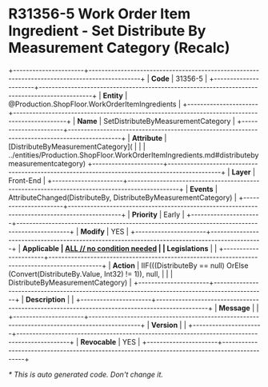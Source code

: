﻿---
erp.type: front-end-business-rule
erp.entity: Production.ShopFloor.WorkOrderItemIngredients
---

# R31356-5 Work Order Item Ingredient - Set Distribute By Measurement Category (Recalc)
+----------------------+----------------------------------------------------------------------------------------------+
| **Code**             | 31356-5                                                                                      |
+----------------------+----------------------------------------------------------------------------------------------+
| **Entity**           | @Production.ShopFloor.WorkOrderItemIngredients                                               |
+----------------------+----------------------------------------------------------------------------------------------+
| **Name**             | SetDistributeByMeasurementCategory                                                           |
+----------------------+----------------------------------------------------------------------------------------------+
| **Attribute**        | [DistributeByMeasurementCategory](                                                           |
|                      | ../entities/Production.ShopFloor.WorkOrderItemIngredients.md#distributebymeasurementcategory) 
+----------------------+----------------------------------------------------------------------------------------------+
| **Layer**            | Front-End                                                                                    |
+----------------------+----------------------------------------------------------------------------------------------+
| **Events**           | AttributeChanged(DistributeBy, DistributeByMeasurementCategory)                              |
+----------------------+----------------------------------------------------------------------------------------------+
| **Priority**         | Early                                                                                        |
+----------------------+----------------------------------------------------------------------------------------------+
| **Modify**           | YES                                                                                          |
+----------------------+----------------------------------------------------------------------------------------------+
| **Applicable         | [ALL // no condition needed](xref:applicable-legislations)                                   |
| Legislations**       |                                                                                              |
+----------------------+----------------------------------------------------------------------------------------------+
| **Action**           | IIF(((DistributeBy == null) OrElse (Convert(DistributeBy.Value, Int32) != 1)), null,         |
|                      | DistributeByMeasurementCategory)                                                             |
+----------------------+----------------------------------------------------------------------------------------------+
| **Description**      |                                                                                              |
+----------------------+----------------------------------------------------------------------------------------------+
| **Message**          |                                                                                              |
+----------------------+----------------------------------------------------------------------------------------------+
| **Version**          |                                                                                              |
+----------------------+----------------------------------------------------------------------------------------------+
| **Revocable**        | YES                                                                                          |
+----------------------+----------------------------------------------------------------------------------------------+

*\* This is auto generated code. Don't change it.*
